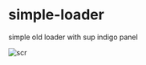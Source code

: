 # simple-loader
simple old loader with sup indigo panel


![scr](https://github.com/carterjwasd/simple-loader/blob/main/scr.png)

